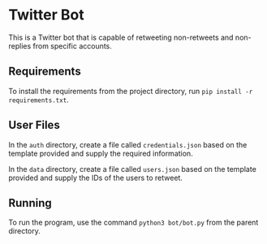 # Twitter Bot

This is a Twitter bot that is capable of retweeting non-retweets and non-replies from specific accounts.

## Requirements

To install the requirements from the project directory, run `pip install -r requirements.txt`.

## User Files

In the `auth` directory, create a file called `credentials.json` based on the template provided and supply the required information.

In the `data` directory, create a file called `users.json` based on the template provided and supply the IDs of the users to retweet.

## Running

To run the program, use the command `python3 bot/bot.py` from the parent directory.